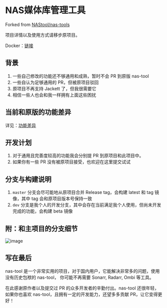# NAS媒体库管理工具
Forked from [NAStool/nas-tools](https://github.com/NAStool/nas-tools)

项目详情以及使用方式请移步原项目。

Docker：[链接](https://hub.docker.com/repository/docker/n120318/nas-tools)
## 背景
1. 一些自己修改的功能还不够通用和成熟，暂时不会 PR 到原版 nas-tool
2. 一些自认为足够通用的 PR，但被原项目驳回
3. 原项目不再支持 Jackett 了，但我很需要它
5. 相信一些人也会和我一样拥有上面这些困扰

## 当前和原版的功能差异
详见：[功能差异](feature.md)
## 开发计划
1. 对于通用且完善度较高的功能我会分别提 PR 到原项目和此项目中。
2. 如果你有一些 PR 没有被原项目接受，也欢迎在这里提交试试
## 分支与构建说明
1. `master` 分支会尽可能地从原项目合并 Release tag，会构建 latest 和 tag 镜像，其中 tag 会和原项目版本号保持一致
2. `dev` 分支是我个人的开发分支，其中会存在当前满足我个人使用，但尚未开发完成的功能，会构建 beta 镜像
## 附：和主项目的分支细节
![image](https://user-images.githubusercontent.com/20685540/219598179-238ce668-991b-457f-9f88-152d12590521.png)
## 写在最后
nas-tool 是一个非常实用的项目，对于国内用户，它能解决非常多的问题，使用没有历史包袱的 nas-tool， 你可能不再需要 Sonarr, Radarr, Ombi 等工具。

在此感谢原作者以及提交过 PR 的众多开发者的辛勤付出。nas-tool 还很年轻，如果你也喜欢 nas-tool，且拥有一定的开发能力，还望多多贡献 PR，让它变得更好！
